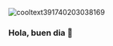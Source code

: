 ![cooltext391740203038169](https://user-images.githubusercontent.com/89551000/131204289-2e45851e-a9c7-4e44-995b-6178d70185e8.png)
### Hola, buen dia 👋

<!--
**0GabrielGonzalez0/0GabrielGonzalez0** is a ✨ _special_ ✨ repository because its `README.md` (this file) appears on your GitHub profile.

→Soy estudiante en la Ingenieria de Sitemas Computacionales.
→Me gusta hacer deporte y mantenerme sano
→Me gusta escuchar musica

### Horario escolar
| Hora      | Lunes                             | Martes                            | Miercoles                         | Jueves                            | Viernes                |
|-----------|-----------------------------------|-----------------------------------|-----------------------------------|-----------------------------------|------------------------|
| 1:00 p.m. | Ingenieria de Software            | Ingenieria de Software            | Ingenieria de Software            | Ingenieria de Software            | Ingenieria de Software |
| 2:00 p.m. | Lenguajes de Interfaz             | Lenguajes de Interfaz             | Lenguajes de Interfaz             | Lenguajes de Interfaz             |                        |
| 3:00 p.m. | Taller de Investigacion I         | Taller de Investigacion I         | Taller de Investigacion I         | Taller de Investigacion I         |                        |
| 4:00 p.m. | Lenguajes Automatas I             | Lenguajes Automatas I             | Lenguajes Automatas I             | Lenguajes Automatas I             | Lenguajes Automatas I  |
| 5:00 p.m. | Proframacion Logica y funcional   | Proframacion Logica y funcional   | Proframacion Logica y funcional   | Proframacion Logica y funcional   |                        |
| 6:00 p.m. | Fundamentos de Telecomunicaciones | Fundamentos de Telecomunicaciones | Fundamentos de Telecomunicaciones | Fundamentos de Telecomunicaciones |                        |
-->

